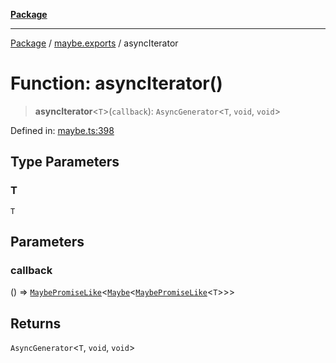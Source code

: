 [**Package**](../../README.md)

***

[Package](../../modules.md) / [maybe.exports](../README.md) / asyncIterator

# Function: asyncIterator()

> **asyncIterator**\<`T`\>(`callback`): `AsyncGenerator`\<`T`, `void`, `void`\>

Defined in: [maybe.ts:398](https://github.com/AlexXanderGrib/monads-io/blob/88cc2f22cfbd8717d7e52da6913dd270216344b1/src/maybe.ts#L398)

## Type Parameters

### T

`T`

## Parameters

### callback

() => [`MaybePromiseLike`](../../types/type-aliases/MaybePromiseLike.md)\<[`Maybe`](../type-aliases/Maybe.md)\<[`MaybePromiseLike`](../../types/type-aliases/MaybePromiseLike.md)\<`T`\>\>\>

## Returns

`AsyncGenerator`\<`T`, `void`, `void`\>
